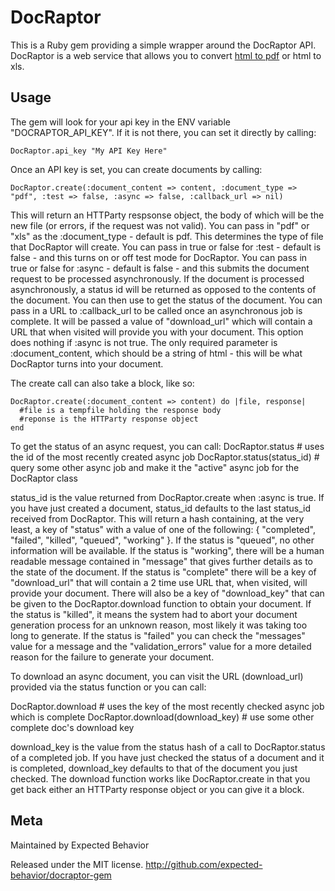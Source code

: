 DocRaptor
==========

This is a Ruby gem providing a simple wrapper around the DocRaptor API. DocRaptor is a web service that allows you to convert [html to pdf](http://docraptor.com) or html to xls. 


## Usage ######################################################################

The gem will look for your api key in the ENV variable "DOCRAPTOR_API_KEY".  If it is 
not there, you can set it directly by calling:

    DocRaptor.api_key "My API Key Here"

Once an API key is set, you can create documents by calling:

    DocRaptor.create(:document_content => content, :document_type => "pdf", :test => false, :async => false, :callback_url => nil)

This will return an HTTParty respsonse object, the body of which will be the new file 
(or errors, if the request was not valid).  You can pass in "pdf" or "xls" as the
:document_type - default is pdf.  This determines the type of file that DocRaptor will create.
You can pass in true or false for :test - default is false - and this turns on or off
test mode for DocRaptor.  You can pass in true or false for :async - default is false - and 
this submits the document request to be processed asynchronously. If the document is processed 
asynchronously, a status id will be returned as opposed to the contents of the document. You can 
then use <METHOD NAME> to get the status of the document. You can pass in a URL to :callback_url 
to be called once an asynchronous job is complete.  It will be passed a value of "download_url" 
which will contain a URL that when visited will provide you with your document.  This option 
does nothing if :async is not true.  The only required parameter is :document_content, which 
should be a string of html - this will be what DocRaptor turns into your document.

The create call can also take a block, like so:

    DocRaptor.create(:document_content => content) do |file, response|
      #file is a tempfile holding the response body
      #reponse is the HTTParty response object
    end 

To get the status of an async request, you can call:
   DocRaptor.status             # uses the id of the most recently created async job
   DocRaptor.status(status_id)  # query some other async job and make it the "active" async job for the DocRaptor class

status_id is the value returned from DocRaptor.create when :async is true.  If you have 
just created a document, status_id defaults to the last status_id received from DocRaptor.
This will return a hash containing, at the very least, a key of "status" with a value of 
one of the following: { "completed", "failed", "killed", "queued", "working" }.  If the 
status is "queued", no other information will be available.  If the status is "working", 
there will be a human readable message contained in "message" that gives further details 
as to the state of the document.  If the status is "complete" there will be a key of 
"download_url" that will contain a 2 time use URL that, when visited, will provide your 
document.  There will also be a key of "download_key" that can be given to the 
DocRaptor.download function to obtain your document.  If the status is "killed", it means 
the system had to abort your document generation process for an unknown reason, most 
likely it was taking too long to generate.  If the status is "failed" you can check the 
"messages" value for a message and the "validation_errors" value for a more detailed reason 
for the failure to generate your document.

To download an async document, you can visit the URL (download_url) provided via the status 
function or you can call:

   DocRaptor.download                # uses the key of the most recently checked async job which is complete
   DocRaptor.download(download_key)  # use some other complete doc's download key

download_key is the value from the status hash of a call to DocRaptor.status of a 
completed job.  If you have just checked the status of a document and it is completed, 
download_key defaults to that of the document you just checked.  The download function 
works like DocRaptor.create in that you get back either an HTTParty response object or 
you can give it a block.

## Meta #######################################################################

Maintained by Expected Behavior

Released under the MIT license. http://github.com/expected-behavior/docraptor-gem
